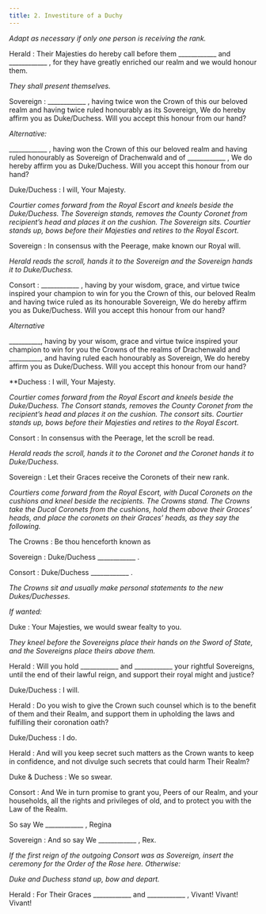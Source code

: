 ```yaml
---
title: 2. Investiture of a Duchy
---
```


_Adapt as necessary if only one person is receiving the rank._

Herald
: Their Majesties do hereby call before them ____________ and ____________ , for they have greatly enriched our realm and we would honour them.

_They shall present themselves._

Sovereign
: ____________ , having twice won the Crown of this our beloved realm and having twice ruled honourably as its Sovereign, We do hereby affirm you as Duke/Duchess. Will you accept this honour from our hand?

_Alternative:_

____________ , having won the Crown of this our beloved realm and having ruled honourably as Sovereign of Drachenwald and of ____________ , We do hereby affirm you as Duke/Duchess. Will you accept this honour from our hand?

Duke/Duchess
: I will, Your Majesty.

_Courtier comes forward from the Royal Escort and kneels beside the Duke/Duchess. The Sovereign stands, removes the County Coronet from recipient’s head and places it on the cushion. The Sovereign sits. Courtier stands up, bows before their Majesties and retires to the Royal Escort._

Sovereign
: In consensus with the Peerage, make known our Royal will.

_Herald reads the scroll, hands it to the Sovereign and the Sovereign hands it to Duke/Duchess._

Consort
: ____________ , having by your wisdom, grace, and virtue twice inspired your champion to win for you the Crown of this, our beloved Realm and having twice ruled as its honourable Sovereign, We do hereby affirm you as Duke/Duchess. Will you accept this honour from our hand?

_Alternative_

__________, having by your wisom, grace and virtue twice inspired your champion to win for you the Crowns of the realms of Drachenwald and __________, and having ruled each honourably as Sovereign, We do hereby affirm you as Duke/Duchess. Will you accept this honour from our hand?

**Duchess
: I will, Your Majesty.

_Courtier comes forward from the Royal Escort and kneels beside the Duke/Duchess. The Consort stands, removes the County Coronet from the recipient’s head and places it on the cushion. The consort sits. Courtier stands up, bows before their Majesties and retires to the Royal Escort._

Consort
: In consensus with the Peerage, let the scroll be read.

_Herald reads the scroll, hands it to the Coronet and the Coronet hands it to Duke/Duchess._

Sovereign
: Let their Graces receive the Coronets of their new rank.

_Courtiers come forward from the Royal Escort, with Ducal Coronets on the cushions and kneel beside the recipients. The Crowns stand. The Crowns take the Ducal Coronets from the cushions, hold them above their Graces’ heads, and place the coronets on their Graces’ heads, as they say the following._

The Crowns
: Be thou henceforth known as

Sovereign
: Duke/Duchess ____________ .

Consort
: Duke/Duchess ____________ .

_The Crowns sit and usually make personal statements to the new Dukes/Duchesses._

_If wanted:_

Duke
: Your Majesties, we would swear fealty to you.

_They kneel before the Sovereigns place their hands on the Sword of State, and the Sovereigns place theirs above them._

Herald
: Will you hold ____________ and ____________ your rightful Sovereigns, until the end of their lawful reign, and support their royal might and justice?

Duke/Duchess
: I will.

Herald
: Do you wish to give the Crown such counsel which is to the benefit of them and their Realm, and support them in upholding the laws and fulfilling their coronation oath?

Duke/Duchess
: I do.

Herald
: And will you keep secret such matters as the Crown wants to keep in confidence, and not divulge such secrets that could harm Their Realm?

Duke & Duchess
: We so swear.

Consort
: And We in turn promise to grant you, Peers of our Realm, and your households, all the rights and privileges of old, and to protect you with the Law of the Realm.

So say We ____________ , Regina

Sovereign
: And so say We ____________ , Rex.

_If the first reign of the outgoing Consort was as Sovereign, insert the ceremony for the Order of the Rose here. Otherwise:_

_Duke and Duchess stand up, bow and depart._

Herald
: For Their Graces ____________ and ____________ , Vivant! Vivant! Vivant!

